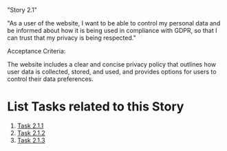 "Story 2.1"

"As a user of the website, I want to be able to control my personal data and be informed about how it is being used in compliance with GDPR, so that I can trust that my privacy is being respected."

Acceptance Criteria:

The website includes a clear and concise privacy policy that outlines how user data is collected, stored, and used, and provides options for users to control their data preferences.


# List Tasks related to this Story
1. [Task 2.1.1](documentation/theme_1/initiatives/Epics/Stories/Tasks/Task_2.1.1.md)
2. [Task 2.1.2](documentation/theme_1/initiatives/Epics/Stories/Tasks/Task_2.1.2.md)
3. [Task 2.1.3](documentation/theme_1/initiatives/Epics/Stories/Tasks/Task_2.1.3.md)